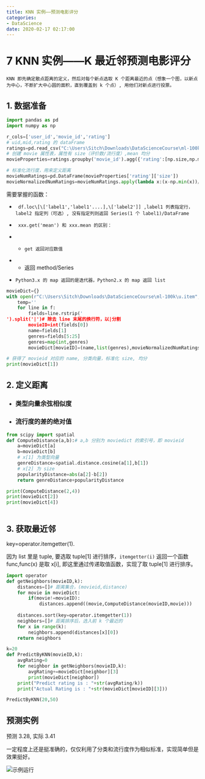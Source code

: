 ```yaml
---
title: KNN 实例——预测电影评分
categories:
- DataScience
date: 2020-02-17 02:17:00
---
```

#  7 KNN 实例——K 最近邻预测电影评分
    KNN 即先确定散点距离的定义，然后对每个新点选取 K 个距离最近的点（想象一个图，以新点为中心，不断扩大中心圆的面积，直到覆盖到 k 个点）, 用他们对新点进行投票。
##    1. 数据准备

```py
import pandas as pd
import numpy as np

r_cols=['user_id','movie_id','rating']
# uid,mid,rating 的 dataFrame
ratings=pd.read_csv("C:\Users\Sitch\Downloads\DataScienceCourse\ml-100k\u.data",sep='	',names=r_cols,usecols=range(3),encoding="ISO-8859-1")
# 创建 movie 属性表，属性有 size（评价数/流行度）,mean 均分
movieProperties=ratings.groupby('movie_id').agg({'rating':[np.size,np.mean]})

# 标准化流行度，用来定义距离
movieNumRatings=pd.DataFrame(movieProperties['rating']['size'])
movieNormalizedNumRatings=movieNumRatings.apply(lambda x:(x-np.min(x))/(np.max(x)-np.min(x)))
```

需要掌握的函数：
-      df.loc\[\['label1','label1'....],\['label2']] ,label1 列表指定行，label2 指定列（可选）, 没有指定列则返回 Series(1 个 label1)/DataFrame
-      xxx.get('mean') 和 xxx.mean 的区别：
- -     get 返回对应数值
- -    返回 method/Series
-     Python3.x 的 map 返回的是迭代器，Python2.x 的 map 返回 list

```py
movieDict={}
with open(r"C:\Users\Sitch\Downloads\DataScienceCourse\ml-100k\u.item",encoding="ISO-8859-1") as f:
    temp=''
    for line in f:
        fields=line.rstrip('
').split('|')# 除去 line 末尾的换行符，以|分割
        movieID=int(fields[0])
        name=fields[1]
        genres=fields[5:25]
        genres=map(int,genres)
        movieDict[movieID]=(name,list(genres),movieNormalizedNumRatings.loc[movieID].get('size'),movieProperties.loc[movieID].rating.get('mean'))

# 获得了 movieid 对应的 name, 分类向量，标准化 size, 均分
print(movieDict[1])
```
##    2. 定义距离
- ###     类型向量余弦相似度
- ###     流行度的差的绝对值
```py
from scipy import spatial
def ComputeDistance(a,b):# a,b 分别为 moviedict 的索引号，即 movieid
    a=movieDict[a]
    b=movieDict[b]
    # x[1] 为类型向量
    genreDistance=spatial.distance.cosine(a[1],b[1])
    # x[2] 为 size
    popularityDistance=abs(a[2]-b[2])
    return genreDistance+popularityDistance

print(ComputeDistance(2,4))
print(movieDict[2])
print(movieDict[4])
    
```
##    3. 获取最近邻

key=operator.itemgetter(1). 

因为 list 里是 tuple, 要选取 tuple\[1] 进行排序，``itemgetter(i)`` 返回一个函数 func,func(x) 是取 x\[i], 即这里通过传递取值函数，实现了取 tuple\[1] 进行排序。

```py
import operator
def getNeighbors(movieID,k):
    distances=[]# 距离集合，(movieid,distance)
    for movie in movieDict:
        if(movie!=movieID):
            distances.append((movie,ComputeDistance(movieID,movie)))
    
    distances.sort(key=operator.itemgetter(1))
    neighbors=[]# 距离排序后，选入前 k 个最近的
    for x in range(k):
        neighbors.append(distances[x][0])
    return neighbors

k=20
def PredictByKNN(movieID,k):
    avgRating=0
    for neighbor in getNeighbors(movieID,k):
        avgRating+=movieDict[neighbor][3]
        print(movieDict[neighbor])
    print("Predict rating is : "+str(avgRating/k))
    print("Actual Rating is : "+str(movieDict[movieID][3]))

PredictByKNN(20,50)

```
## 预测实例
预测 3.28, 实际 3.41

一定程度上还是挺准确的，仅仅利用了分类和流行度作为相似标准，实现简单但是效果挺好。

![示例运行](https://wx2.sinaimg.cn/mw1024/b8e57787gy1ggtsuupwq1j20xc08bgnn.jpg)
